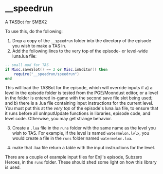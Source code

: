 # __speedrun
A TASBot for SMBX2

To use this, do the following:
1. Drop a copy of the `__speedrun` folder into the directory of the episode you wish to make a TAS in.
2. Add the following lines to the very top of the episode- or level-wide luna.lua file:

```lua
-- small mod for TAS
if Misc.saveSlot() == 2 or Misc.inEditor() then
	require("__speedrun/speedrun")
end
```
This will load the TASBot for the episode, which will override inputs if a) a level in the episode folder is tested from the PGE/Moondust editor, or a level in the folder is 
entered in-game with the second save file slot being used; and b) there is a .lua file containing input instructions for the current level. You must put this at the _very top_ 
of the episode's luna.lua file, to ensure that it runs before all onInputUpdate functions in libraries, episode code, and level code. Otherwise, you may get strange behavior.

3. Create a `.lua` file in the `runs` folder with the same name as the level you wish to TAS. For example, if the level is named `watermelon.lvlx`, you would create a file in the 
`runs` folder named `watermelon.lua`.

4. make that .lua file return a table with the input instructions for the level.

There are a couple of example input files for Enjl's episode, Subzero Heroes, in the `runs` folder. These should shed some light on how this library is used.
